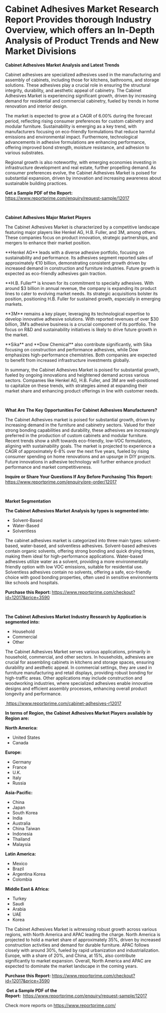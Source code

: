 <p><h1>Cabinet Adhesives Market Research Report Provides thorough Industry Overview, which offers an In-Depth Analysis of Product Trends and New Market Divisions</h1></p><p><strong>Cabinet Adhesives Market Analysis and Latest Trends</strong></p>
<p><p>Cabinet adhesives are specialized adhesives used in the manufacturing and assembly of cabinets, including those for kitchens, bathrooms, and storage solutions. These adhesives play a crucial role in ensuring the structural integrity, durability, and aesthetic appeal of cabinetry. The Cabinet Adhesives Market is experiencing significant growth, driven by increasing demand for residential and commercial cabinetry, fueled by trends in home renovation and interior design.</p><p>The market is expected to grow at a CAGR of 6.00% during the forecast period, reflecting rising consumer preferences for custom cabinetry and modular furniture. Sustainability is emerging as a key trend, with manufacturers focusing on eco-friendly formulations that reduce harmful emissions and environmental impact. Furthermore, technological advancements in adhesive formulations are enhancing performance, offering improved bond strength, moisture resistance, and adhesion to various substrates.</p><p>Regional growth is also noteworthy, with emerging economies investing in infrastructure development and real estate, further propelling demand. As consumer preferences evolve, the Cabinet Adhesives Market is poised for substantial expansion, driven by innovation and increasing awareness about sustainable building practices.</p></p>
<p><strong>Get a Sample PDF of the Report:&nbsp;</strong> <a href="https://www.reportprime.com/enquiry/request-sample/12017?utm_campaign=3548&utm_medium=2&utm_source=Github&utm_content=ia&utm_term=17032025&utm_id=cabinet-adhesives">https://www.reportprime.com/enquiry/request-sample/12017</a></p>
<p>&nbsp;</p>
<p><strong>Cabinet Adhesives Major Market Players</strong></p>
<p><p>The Cabinet Adhesives Market is characterized by a competitive landscape featuring major players like Henkel AG, H.B. Fuller, and 3M, among others. These companies focus on product innovation, strategic partnerships, and mergers to enhance their market position.</p><p>**Henkel AG** leads with a diverse adhesive portfolio, focusing on sustainability and performance. Its adhesives segment reported sales of approximately €10 billion, demonstrating consistent growth driven by increased demand in construction and furniture industries. Future growth is expected as eco-friendly adhesives gain traction.</p><p>**H.B. Fuller** is known for its commitment to specialty adhesives. With around $3 billion in annual revenue, the company is expanding its product lines to cater to evolving market needs. Its strategic acquisitions bolster its position, positioning H.B. Fuller for sustained growth, especially in emerging markets.</p><p>**3M** remains a key player, leveraging its technological expertise to develop innovative adhesive solutions. With reported revenues of over $30 billion, 3M’s adhesive business is a crucial component of its portfolio. The focus on R&D and sustainability initiatives is likely to drive future growth in the market.</p><p>**Sika** and **Dow Chemical** also contribute significantly, with Sika focusing on construction and performance adhesives, while Dow emphasizes high-performance chemistries. Both companies are expected to benefit from increased infrastructure investments globally.</p><p>In summary, the Cabinet Adhesives Market is poised for substantial growth, fueled by ongoing innovations and heightened demand across various sectors. Companies like Henkel AG, H.B. Fuller, and 3M are well-positioned to capitalize on these trends, with strategies aimed at expanding their market share and enhancing product offerings in line with customer needs.</p></p>
<p>&nbsp;</p>
<p><strong>What Are The Key Opportunities For Cabinet Adhesives Manufacturers?</strong></p>
<p><p>The Cabinet Adhesives market is poised for substantial growth, driven by increasing demand in the furniture and cabinetry sectors. Valued for their strong bonding capabilities and durability, these adhesives are increasingly preferred in the production of custom cabinets and modular furniture. Recent trends show a shift towards eco-friendly, low-VOC formulations, aligning with sustainability goals. The market is projected to experience a CAGR of approximately 6-8% over the next five years, fueled by rising consumer spending on home renovations and an upsurge in DIY projects. Future innovations in adhesive technology will further enhance product performance and market competitiveness.</p></p>
<p><strong>Inquire or Share Your Questions If Any Before Purchasing This Report:</strong> <a href="https://www.reportprime.com/enquiry/pre-order/12017?utm_campaign=3548&utm_medium=2&utm_source=Github&utm_content=ia&utm_term=17032025&utm_id=cabinet-adhesives">https://www.reportprime.com/enquiry/pre-order/12017</a></p>
<p>&nbsp;</p>
<p><strong>Market Segmentation</strong></p>
<p><strong>The Cabinet Adhesives Market Analysis by types is segmented into:</strong></p>
<p><ul><li>Solvent-Based</li><li>Water-Based</li><li>Solventless</li></ul></p>
<p><p>The cabinet adhesives market is categorized into three main types: solvent-based, water-based, and solventless adhesives. Solvent-based adhesives contain organic solvents, offering strong bonding and quick drying times, making them ideal for high-performance applications. Water-based adhesives utilize water as a solvent, providing a more environmentally friendly option with low VOC emissions, suitable for residential use. Solventless adhesives contain no solvents, offering a safe, eco-friendly choice with good bonding properties, often used in sensitive environments like schools and hospitals.</p></p>
<p><strong>Purchase this Report:&nbsp;</strong><a href="https://www.reportprime.com/checkout?id=12017&price=3590&utm_campaign=3548&utm_medium=2&utm_source=Github&utm_content=ia&utm_term=17032025&utm_id=cabinet-adhesives">https://www.reportprime.com/checkout?id=12017&price=3590</a></p>
<p>&nbsp;</p>
<p><strong>The Cabinet Adhesives Market Industry Research by Application is segmented into:</strong></p>
<p><ul><li>Household</li><li>Commercial</li><li>Other</li></ul></p>
<p><p>The Cabinet Adhesives Market serves various applications, primarily in household, commercial, and other sectors. In households, adhesives are crucial for assembling cabinets in kitchens and storage spaces, ensuring durability and aesthetic appeal. In commercial settings, they are used in furniture manufacturing and retail displays, providing robust bonding for high-traffic areas. Other applications may include construction and woodworking industries, where specialized adhesives enable innovative designs and efficient assembly processes, enhancing overall product longevity and performance.</p></p>
<p><a href="https://www.reportprime.com/cabinet-adhesives-r12017?utm_campaign=3548&utm_medium=2&utm_source=Github&utm_content=ia&utm_term=17032025&utm_id=cabinet-adhesives">&nbsp;https://www.reportprime.com/cabinet-adhesives-r12017</a></p>
<p><strong>In terms of Region, the Cabinet Adhesives Market Players available by Region are:</strong></p>
<p>
    <p> <strong> North America: </strong>
        <ul>
            <li>United States</li>
            <li>Canada</li>
        </ul>
        </p> 
    <p> <strong> Europe: </strong>
        <ul>
            <li>Germany</li>
            <li>France</li>
            <li>U.K.</li>
            <li>Italy</li>
            <li>Russia</li>
        </ul>
        </p> 
    <p> <strong> Asia-Pacific: </strong>
        <ul>
            <li>China</li>
            <li>Japan</li>
            <li>South Korea</li>
            <li>India</li>
            <li>Australia</li>
            <li>China Taiwan</li>
            <li>Indonesia</li>
            <li>Thailand</li>
            <li>Malaysia</li>
        </ul>
        </p> 
    <p> <strong> Latin America: </strong>
        <ul>
            <li>Mexico</li>
            <li>Brazil</li>
            <li>Argentina Korea</li>
            <li>Colombia</li>
        </ul>
        </p> 
    <p> <strong> Middle East & Africa: </strong>
        <ul>
            <li>Turkey</li>
            <li>Saudi</li>
            <li>Arabia</li>
            <li>UAE</li>
            <li>Korea</li>
        </ul>
    </p>
    </p>
<p><p>The Cabinet Adhesives Market is witnessing robust growth across various regions, with North America and APAC leading the charge. North America is projected to hold a market share of approximately 35%, driven by increased construction activities and demand for durable furniture. APAC follows closely with around 30%, fueled by rapid urbanization and industrialization. Europe, with a share of 20%, and China, at 15%, also contribute significantly to market expansion. Overall, North America and APAC are expected to dominate the market landscape in the coming years.</p></p>
<p><strong>Purchase this Report: </strong><a href="https://www.reportprime.com/checkout?id=12017&price=3590&utm_campaign=3548&utm_medium=2&utm_source=Github&utm_content=ia&utm_term=17032025&utm_id=cabinet-adhesives">https://www.reportprime.com/checkout?id=12017&price=3590</a></p>
<p>&nbsp;<strong>Get a Sample PDF of the Report:&nbsp;&nbsp;</strong><a href="https://www.reportprime.com/enquiry/request-sample/12017?utm_campaign=3548&utm_medium=2&utm_source=Github&utm_content=ia&utm_term=17032025&utm_id=cabinet-adhesives">https://www.reportprime.com/enquiry/request-sample/12017</a></p>
<p><strong></strong></p>
<p>Check more reports on <a href="https://www.reportprime.com/?utm_campaign=3548&utm_medium=2&utm_source=Github&utm_content=ia&utm_term=17032025&utm_id=cabinet-adhesives">https://www.reportprime.com/</a></p>